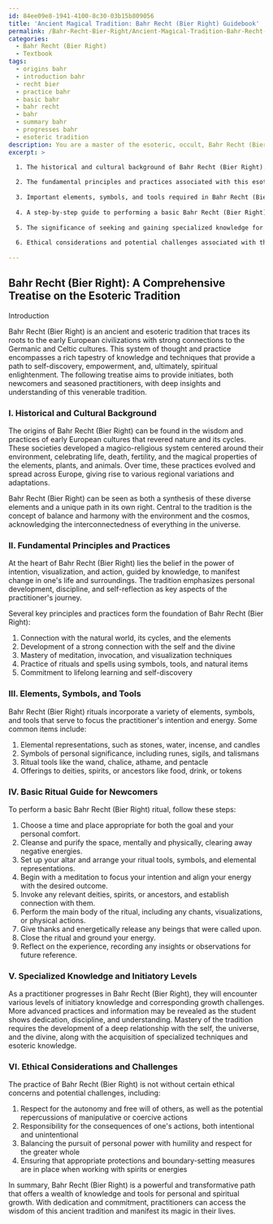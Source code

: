 ```yaml
---
id: 84ee09e8-1941-4100-8c30-03b15b809056
title: 'Ancient Magical Tradition: Bahr Recht (Bier Right) Guidebook'
permalink: /Bahr-Recht-Bier-Right/Ancient-Magical-Tradition-Bahr-Recht-Bier-Right-Guidebook/
categories:
  - Bahr Recht (Bier Right)
  - Textbook
tags:
  - origins bahr
  - introduction bahr
  - recht bier
  - practice bahr
  - basic bahr
  - bahr recht
  - bahr
  - summary bahr
  - progresses bahr
  - esoteric tradition
description: You are a master of the esoteric, occult, Bahr Recht (Bier Right) and education, you have written many textbooks on the subject in ways that provide students with rich and deep understanding of the subject. You are being asked to write textbook-like sections on a topic and you do it with full context, explainability, and reliability in accuracy to the true facts of the topic at hand, in a textbook style that a student would easily be able to learn from, in a rich, engaging, and contextual way. Always include relevant context (such as formulas and history), related concepts, and in a way that someone can gain deep insights from.
excerpt: >

  1. The historical and cultural background of Bahr Recht (Bier Right).
  
  2. The fundamental principles and practices associated with this esoteric tradition.
  
  3. Important elements, symbols, and tools required in Bahr Recht (Bier Right) rituals.
  
  4. A step-by-step guide to performing a basic Bahr Recht (Bier Right) ritual or spell for newcomers.
  
  5. The significance of seeking and gaining specialized knowledge for advanced practitioners, including the differences between various initiatory levels.
  
  6. Ethical considerations and potential challenges associated with the practice of Bahr Recht (Bier Right).
  
---
```


## Bahr Recht (Bier Right): A Comprehensive Treatise on the Esoteric Tradition

Introduction

Bahr Recht (Bier Right) is an ancient and esoteric tradition that traces its roots to the early European civilizations with strong connections to the Germanic and Celtic cultures. This system of thought and practice encompasses a rich tapestry of knowledge and techniques that provide a path to self-discovery, empowerment, and, ultimately, spiritual enlightenment. The following treatise aims to provide initiates, both newcomers and seasoned practitioners, with deep insights and understanding of this venerable tradition.

### I. Historical and Cultural Background

The origins of Bahr Recht (Bier Right) can be found in the wisdom and practices of early European cultures that revered nature and its cycles. These societies developed a magico-religious system centered around their environment, celebrating life, death, fertility, and the magical properties of the elements, plants, and animals. Over time, these practices evolved and spread across Europe, giving rise to various regional variations and adaptations.

Bahr Recht (Bier Right) can be seen as both a synthesis of these diverse elements and a unique path in its own right. Central to the tradition is the concept of balance and harmony with the environment and the cosmos, acknowledging the interconnectedness of everything in the universe.

### II. Fundamental Principles and Practices

At the heart of Bahr Recht (Bier Right) lies the belief in the power of intention, visualization, and action, guided by knowledge, to manifest change in one's life and surroundings. The tradition emphasizes personal development, discipline, and self-reflection as key aspects of the practitioner's journey.

Several key principles and practices form the foundation of Bahr Recht (Bier Right):

1. Connection with the natural world, its cycles, and the elements
2. Development of a strong connection with the self and the divine
3. Mastery of meditation, invocation, and visualization techniques
4. Practice of rituals and spells using symbols, tools, and natural items
5. Commitment to lifelong learning and self-discovery

### III. Elements, Symbols, and Tools

Bahr Recht (Bier Right) rituals incorporate a variety of elements, symbols, and tools that serve to focus the practitioner's intention and energy. Some common items include:

1. Elemental representations, such as stones, water, incense, and candles
2. Symbols of personal significance, including runes, sigils, and talismans
3. Ritual tools like the wand, chalice, athame, and pentacle
4. Offerings to deities, spirits, or ancestors like food, drink, or tokens

### IV. Basic Ritual Guide for Newcomers

To perform a basic Bahr Recht (Bier Right) ritual, follow these steps:

1. Choose a time and place appropriate for both the goal and your personal comfort.
2. Cleanse and purify the space, mentally and physically, clearing away negative energies.
3. Set up your altar and arrange your ritual tools, symbols, and elemental representations.
4. Begin with a meditation to focus your intention and align your energy with the desired outcome.
5. Invoke any relevant deities, spirits, or ancestors, and establish connection with them.
6. Perform the main body of the ritual, including any chants, visualizations, or physical actions.
7. Give thanks and energetically release any beings that were called upon.
8. Close the ritual and ground your energy.
9. Reflect on the experience, recording any insights or observations for future reference.

### V. Specialized Knowledge and Initiatory Levels

As a practitioner progresses in Bahr Recht (Bier Right), they will encounter various levels of initiatory knowledge and corresponding growth challenges. More advanced practices and information may be revealed as the student shows dedication, discipline, and understanding. Mastery of the tradition requires the development of a deep relationship with the self, the universe, and the divine, along with the acquisition of specialized techniques and esoteric knowledge.

### VI. Ethical Considerations and Challenges

The practice of Bahr Recht (Bier Right) is not without certain ethical concerns and potential challenges, including:

1. Respect for the autonomy and free will of others, as well as the potential repercussions of manipulative or coercive actions
2. Responsibility for the consequences of one's actions, both intentional and unintentional
3. Balancing the pursuit of personal power with humility and respect for the greater whole
4. Ensuring that appropriate protections and boundary-setting measures are in place when working with spirits or energies

In summary, Bahr Recht (Bier Right) is a powerful and transformative path that offers a wealth of knowledge and tools for personal and spiritual growth. With dedication and commitment, practitioners can access the wisdom of this ancient tradition and manifest its magic in their lives.
